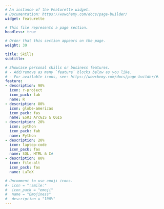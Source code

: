 ```yaml
---
# An instance of the Featurette widget.
# Documentation: https://wowchemy.com/docs/page-builder/
widget: featurette

# This file represents a page section.
headless: true

# Order that this section appears on the page.
weight: 30

title: Skills
subtitle:

# Showcase personal skills or business features.
# - Add/remove as many `feature` blocks below as you like.
# - For available icons, see: https://wowchemy.com/docs/page-builder/#icons
feature:
- description: 90%
  icon: r-project
  icon_pack: fab
  name: R
- description: 80%
  icon: globe-americas
  icon_pack: fas
  name: ESRI ArcGIS & QGIS
- description: 20%
  icon: python
  icon_pack: fab
  name: Python
- description: 20%
  icon: laptop-code
  icon_pack: fas
  name: SQL, HTML & C#
- description: 80%
  icon: file-alt
  icon_pack: fas
  name: LaTeX

# Uncomment to use emoji icons.
#- icon = ":smile:"
#  icon_pack = "emoji"
#  name = "Emojiness"
#  description = "100%"
---
```

